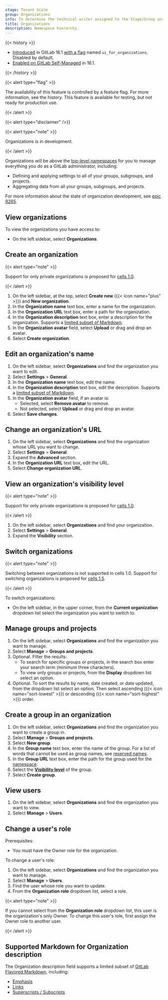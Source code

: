 ```yaml
---
stage: Tenant Scale
group: Organizations
info: To determine the technical writer assigned to the Stage/Group associated with this page, see https://handbook.gitlab.com/handbook/product/ux/technical-writing/#assignments
title: Organizations
description: Namespace hierarchy.
---
```


{{< history >}}

- [Introduced](https://gitlab.com/gitlab-org/gitlab/-/issues/409913) in GitLab 16.1 [with a flag](../../administration/feature_flags/_index.md) named `ui_for_organizations`. Disabled by default.
- [Enabled on GitLab Self-Managed](https://gitlab.com/gitlab-org/gitlab/-/issues/409913) in 16.1.

{{< /history >}}

{{< alert type="flag" >}}

The availability of this feature is controlled by a feature flag.
For more information, see the history.
This feature is available for testing, but not ready for production use.

{{< /alert >}}

{{< alert type="disclaimer" />}}

{{< alert type="note" >}}

Organizations is in development.

{{< /alert >}}

Organizations will be above the [top-level namespaces](../namespace/_index.md) for you to manage
everything you do as a GitLab administrator, including:

- Defining and applying settings to all of your groups, subgroups, and projects.
- Aggregating data from all your groups, subgroups, and projects.

For more information about the state of organization development,
see [epic 9265](https://gitlab.com/groups/gitlab-org/-/epics/9265).

## View organizations

To view the organizations you have access to:

- On the left sidebar, select **Organizations**.

## Create an organization

{{< alert type="note" >}}

Support for only private organizations is proposed for [cells 1.0](https://gitlab.com/groups/gitlab-org/-/epics/12383).

{{< /alert >}}

1. On the left sidebar, at the top, select **Create new** ({{< icon name="plus" >}}) and **New organization**.
1. In the **Organization name** text box, enter a name for the organization.
1. In the **Organization URL** text box, enter a path for the organization.
1. In the **Organization description** text box, enter a description for the organization. Supports a [limited subset of Markdown](#supported-markdown-for-organization-description).
1. In the **Organization avatar** field, select **Upload** or drag and drop an avatar.
1. Select **Create organization**.

## Edit an organization's name

1. On the left sidebar, select **Organizations** and find the organization you want to edit.
1. Select **Settings** > **General**.
1. In the **Organization name** text box, edit the name.
1. In the **Organization description** text box, edit the description. Supports a [limited subset of Markdown](#supported-markdown-for-organization-description).
1. In the **Organization avatar** field, if an avatar is:
   - Selected, select **Remove avatar** to remove.
   - Not selected, select **Upload** or drag and drop an avatar.
1. Select **Save changes**.

## Change an organization's URL

1. On the left sidebar, select **Organizations** and find the organization whose URL you want to change.
1. Select **Settings** > **General**.
1. Expand the **Advanced** section.
1. In the **Organization URL** text box, edit the URL.
1. Select **Change organization URL**.

## View an organization's visibility level

{{< alert type="note" >}}

Support for only private organizations is proposed for [cells 1.0](https://gitlab.com/groups/gitlab-org/-/epics/12383).

{{< /alert >}}

1. On the left sidebar, select **Organizations** and find your organization.
1. Select **Settings** > **General**.
1. Expand the **Visibility** section.

## Switch organizations

{{< alert type="note" >}}

Switching between organizations is not supported in cells 1.0.
Support for switching organizations is proposed for [cells 1.5](https://gitlab.com/groups/gitlab-org/-/epics/12505).

{{< /alert >}}

To switch organizations:

- On the left sidebar, in the upper corner, from the **Current organization** dropdown list select the organization you want to switch to.

## Manage groups and projects

1. On the left sidebar, select **Organizations** and find the organization you want to manage.
1. Select **Manage** > **Groups and projects**.
1. Optional. Filter the results:
   - To search for specific groups or projects, in the search box enter your search term (minimum three characters).
   - To view only groups or projects, from the **Display** dropdown list select an option.
1. Optional. To sort the results by name, date created, or date updated, from the dropdown list select an option. Then select ascending ({{< icon name="sort-lowest" >}}) or descending ({{< icon name="sort-highest" >}}) order.

## Create a group in an organization

1. On the left sidebar, select **Organizations** and find the organization you want to create a group in.
1. Select **Manage** > **Groups and projects**.
1. Select **New group**.
1. In the **Group name** text box, enter the name of the group. For a list of words that cannot be used as group names, see
   [reserved names](../reserved_names.md).
1. In the **Group URL** text box, enter the path for the group used for the [namespace](../namespace/_index.md).
1. Select the [**Visibility level**](../public_access.md) of the group.
1. Select **Create group**.

## View users

1. On the left sidebar, select **Organizations** and find the organization you want to view.
1. Select **Manage** > **Users**.

## Change a user's role

Prerequisites:

- You must have the Owner role for the organization.

To change a user's role:

1. On the left sidebar, select **Organizations** and find the organization you want to manage.
1. Select **Manage** > **Users**.
1. Find the user whose role you want to update.
1. From the **Organization role** dropdown list, select a role.

{{< alert type="note" >}}

If you cannot select from the **Organization role** dropdown list, this user is the organization's only Owner. To change this user's role, first assign the Owner role to another user.

{{< /alert >}}

## Supported Markdown for Organization description

The Organization description field supports a limited subset of [GitLab Flavored Markdown](../markdown.md), including:

- [Emphasis](../markdown.md#emphasis)
- [Links](../markdown.md#links)
- [Superscripts / Subscripts](../markdown.md#superscripts-and-subscripts)
